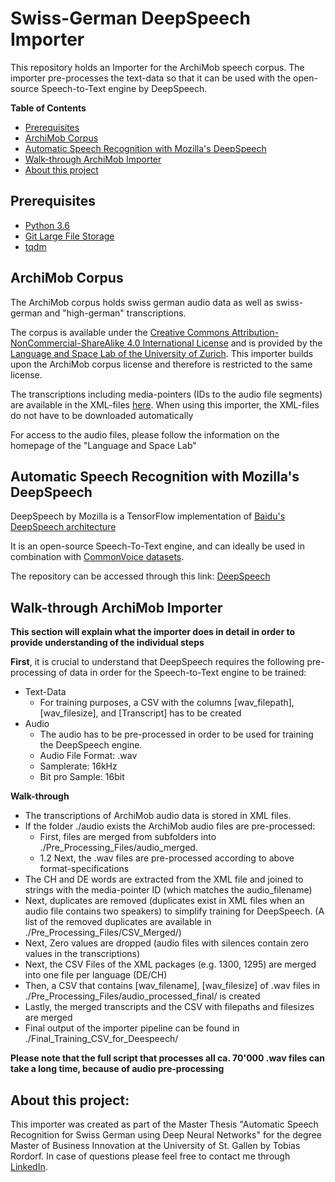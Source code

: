 # Swiss-German DeepSpeech Importer

This repository holds an Importer for the ArchiMob speech corpus.
The importer pre-processes the text-data so that it can be used with the open-source Speech-to-Text engine by DeepSpeech.

**Table of Contents**

- [Prerequisites](#prerequisites)
- [ArchiMob Corpus](#ArchiMob-Corpus)
- [Automatic Speech Recognition with Mozilla's DeepSpeech](#Automatic-Speech-Recognition-with-Mozilla's-DeepSpeech)
- [Walk-through ArchiMob Importer](#Walk-through-ArchiMob-Importer)
- [About this project](#About-this-project)

<h>


## Prerequisites

* [Python 3.6](https://www.python.org/)
* [Git Large File Storage](https://git-lfs.github.com/)
* [tqdm](https://pypi.org/project/tqdm/)


## ArchiMob Corpus

<p>The ArchiMob corpus holds swiss german audio data as well as swiss-german and "high-german" transcriptions. </p>
<p>The corpus is available under the <a href='https://creativecommons.org/licenses/by-nc-sa/4.0/'>Creative Commons Attribution-NonCommercial-ShareAlike 4.0 International License</a> and is provided by the <a href='https://www.spur.uzh.ch/en/departments/research/textgroup/ArchiMob.html'>Language and Space Lab of the University of Zurich</a>. This importer builds upon the ArchiMob corpus license and therefore is restricted to the same license.</p>

<p>The transcriptions including media-pointers (IDs to the audio file segments) are available in the XML-files <a href='https://www.spur.uzh.ch/en/departments/research/textgroup/ArchiMob.html'>here</a>. When using this importer, the XML-files do not have to be downloaded automatically</p>

<p>For access to the audio files, please follow the information on the homepage of the "Language and Space Lab"</p>


## Automatic Speech Recognition with Mozilla's DeepSpeech

<p> DeepSpeech by Mozilla is a TensorFlow implementation of <a href='https://arxiv.org/abs/1412.5567'>Baidu's DeepSpeech architecture</a></p>
<p> It is an open-source Speech-To-Text engine, and can ideally be used in combination with <a href='https://voice.mozilla.org/'>CommonVoice datasets</a>.
<p>The repository can be accessed through this link: <a href='https://github.com/mozilla/DeepSpeech'> DeepSpeech</a> </p>

## Walk-through ArchiMob Importer

<b>This section will explain what the importer does in detail in order to provide understanding of the individual steps</b>

<b>First</b>, it is crucial to understand that DeepSpeech requires the following pre-processing of data in order for the Speech-to-Text engine to be trained:
- Text-Data
  - For training purposes, a CSV with the columns [wav_filepath], [wav_filesize], and [Transcript] has to be created
- Audio
  - The audio has to be pre-processed in order to be used for training the DeepSpeech engine.
  - Audio File Format: .wav
  - Samplerate: 16kHz
  - Bit pro Sample: 16bit

<b>Walk-through</b>
- The transcriptions of ArchiMob audio data is stored in XML files.
- If the folder ./audio exists the ArchiMob audio files are pre-processed:
  - First, files are merged from subfolders into ./Pre_Processing_Files/audio_merged.
  - 1.2 Next, the .wav files are pre-processed according to above format-specifications
- The CH and DE words are extracted from the XML file and joined to strings with the media-pointer ID (which matches the audio_filename)
- Next, duplicates are removed (duplicates exist in XML files when an audio file contains two speakers) to simplify training for DeepSpeech. (A list of the removed duplicates are available in ./Pre_Processing_Files/CSV_Merged/)
- Next, Zero values are dropped (audio files with silences contain zero values in the transcriptions)
- Next, the CSV Files of the XML packages (e.g. 1300, 1295) are merged into one file per language (DE/CH)
- Then, a CSV that contains [wav_filename], [wav_filesize] of .wav files in ./Pre_Processing_Files/audio_processed_final/ is created
- Lastly, the merged transcripts and the CSV with filepaths and filesizes are merged
- Final output of the importer pipeline can be found in ./Final_Training_CSV_for_Deespeech/


<b> Please note that the full script that processes all ca. 70'000 .wav files can take a long time, because of audio pre-processing</b>

## About this project:

<p>This importer was created as part of the Master Thesis "Automatic Speech Recognition for Swiss German using Deep Neural Networks" for the degree Master of Business Innovation at the University of St. Gallen by Tobias Rordorf. In case of questions please feel free to contact me through <a href='https://www.linkedin.com/in/tobiasrordorf/'>LinkedIn</a>.

